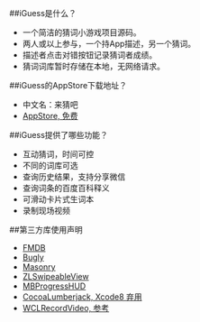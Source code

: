 ##iGuess是什么？
* 一个简洁的猜词小游戏项目源码。
* 两人或以上参与，一个持App描述，另一个猜词。
* 描述者点击对错按钮记录猜词者成绩。
* 猜词词库暂时存储在本地，无网络请求。

##iGuess的AppStore下载地址？
* 中文名：来猜吧
* [AppStore, 免费](https://appsto.re/cn/G3U9fb.i)

##iGuess提供了哪些功能？
* 互动猜词，时间可控
* 不同的词库可选
* 查询历史结果，支持分享微信
* 查询词条的百度百科释义
* 可滑动卡片式生词本
* 录制现场视频

##第三方库使用声明
* [FMDB](https://github.com/ccgus/fmdb)
* [Bugly](https://bugly.qq.com/v2/downloads)
* [Masonry](https://github.com/SnapKit/Masonry)
* [ZLSwipeableView](https://github.com/zhxnlai/ZLSwipeableView)
* [MBProgressHUD](https://github.com/jdg/MBProgressHUD)
* [CocoaLumberjack, Xcode8 弃用](https://github.com/CocoaLumberjack/CocoaLumberjack)
* [WCLRecordVideo, 参考](https://github.com/631106979/WCLRecordVideo)